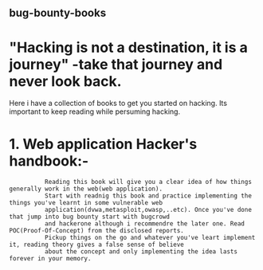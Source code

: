 ## bug-bounty-books

# "Hacking is not a destination, it is a journey"  -take that journey and never look back.

Here i have a collection of books to get you started on hacking.
Its important to keep reading while persuming hacking.

# 1. Web application Hacker's handbook:-
              Reading this book will give you a clear idea of how things generally work in the web(web application).
              Start with readnig this book and practice implementing the things you've learnt in some vulnerable web
              application(dvwa,metasploit,owasp,..etc). Once you've done that jump into bug bounty start with bugcrowd 
              and hackerone although i recommendre the later one. Read POC(Proof-Of-Concept) from the disclosed reports.
              Pickup things on the go and whatever you've leart implement it, reading theory gives a false sense of believe 
              about the concept and only implementing the idea lasts forever in your memory.
